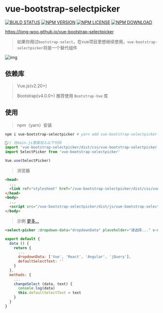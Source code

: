 # vue-bootstrap-selectpicker

[![BUILD STATUS](https://travis-ci.org/long-woo/vue-bootstrap-selectpicker.svg?branch=master)](https://travis-ci.org/long-woo/vue-bootstrap-selectpicker)
[![NPM VERSION](https://img.shields.io/npm/v/vue-bootstrap-selectpicker.svg?style=flat)](https://www.npmjs.com/package/vue-bootstrap-selectpicker)
[![NPM LICENSE](https://img.shields.io/npm/l/vue-bootstrap-selectpicker.svg)](https://github.com/long-woo/vue-bootstrap-selectpicker/blob/master/LICENSE)
[![NPM DOWNLOAD](https://img.shields.io/npm/dm/vue-bootstrap-selectpicker.svg)](https://www.npmjs.com/package/vue-bootstrap-selectpicker)

<a href="https://long-woo.github.io/vue-bootstrap-selectpicker/">https://long-woo.github.io/vue-bootstrap-selectpicker</a>
> 
> 如果你用过`bootstrap-select`，在vue项目里想继续使用，`vue-bootstrap-selectpicker`将是一个替代组件

![img](https://raw.github.com/long-woo/vue-bootstrap-selectpicker/master/show.gif)

## 依赖库

> Vue.js(v2.20+)
>
> Bootstrap(v4.0.0+) 推荐使用 `Bootstrap-Vue` 库

## 使用

> npm（yarn）安装

``` bash
npm i vue-bootstrap-selectpicker # yarn add vue-bootstrap-selectpicker
```

``` js
// 在main.js里面加入以下代码
import 'vue-bootstrap-selectpicker/dist/css/vue-bootstrap-selectpicker.min.css'
import SelectPicker from 'vue-bootstrap-selectpicker'

Vue.use(SelectPicker)
```

> 浏览器

``` html
<head>
  ...
  <link ref="stylesheet" href="/vue-bootstrap-selectpicker/dist/css/vue-bootstrap-selectpicker.min.css">
</head>
<body>
  ...
  <script src="/vue-bootstrap-selectpicker/dist/js/vue-bootstrap-selectpicker.js"></script>
</body>
```

> 示例 <a href="https://long-woo.github.io/vue-bootstrap-selectpicker/">更多...</a>

``` html
<select-picker :dropdown-data="dropdownData" placeholder="请选择..." v-model="defaultSelectText" @changeSelect="changeSelect" />
```

``` js
export default {
  data () {
    return {
      ...
      dropdownData: ['Vue', 'React', 'Angular', 'jQuery'],
      defaultSelectText: ''
    }
  },
  methods: {
    ...
    changeSelect (data, text) {
      console.log(data)
      this.defaultSelectText = text
    }
  }
}
```
